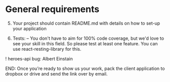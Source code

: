 # General requirements

5. Your project should contain README.md with details on how to set-up your application
	
8. Tests:
	– You don't have to aim for 100% code coverage, but we'd love to see your skill in this field. So please test at least one feature. You can use react-resting-library for this. 

! heroes-api bug: Albert Einstain

END: Once you’re ready to show us your work, pack the client application to dropbox or drive and send the link over by email.
